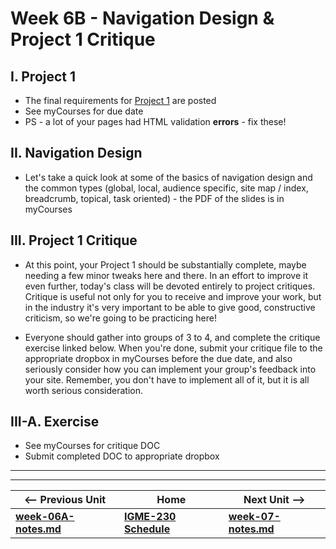 # Week 6B - Navigation Design & Project 1 Critique

## I. Project 1
- The final requirements for [Project 1](../projects/project-1.md) are posted
- See myCourses for due date
- PS - a lot of your pages had HTML validation **errors** - fix these!

## II. Navigation Design
- Let's take a quick look at some of the basics of navigation design and the common types (global, local, audience specific, site map / index, breadcrumb, topical, task oriented) - the PDF of the slides is in myCourses
## III. Project 1 Critique

- At this point, your Project 1 should be substantially complete, maybe needing a few minor tweaks here and there. 
In an effort to improve it even further, today's class will be devoted entirely to project critiques. Critique is useful not only for you to receive and improve your work, but in the industry it's very important to be able to give good, constructive criticism, so we're going to be practicing here!

- Everyone should gather into groups of 3 to 4, and complete the critique exercise linked below. When you're done, submit your critique file to the appropriate dropbox in myCourses before the due date, and also seriously consider how you can implement your group's feedback into your site. Remember, you don't have to implement all of it, but it is all worth serious consideration.

## III-A. Exercise
- See myCourses for critique DOC
- Submit completed DOC to appropriate dropbox

<hr><hr>

| <-- Previous Unit | Home | Next Unit -->
| --- | --- | --- 
| [**week-06A-notes.md**](week-06A-notes.md)     |  [**IGME-230 Schedule**](../schedule.md) | [**week-07-notes.md**](week-07-notes.md)


